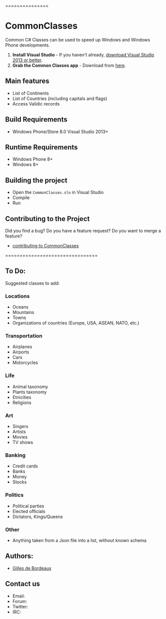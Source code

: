 ===============
# CommonClasses
Common C# Classes can be used to speed up Windows and Windows Phone developments.

1. __Install Visual Studio__ - If you haven't already, [download Visual Studio 2013 or better](http://www.visualstudio.com/en-us/visual-studio-homepage-vs.aspx).
2. __Grab the Common Classes app__ - Download from [here](https://github.com/GillesdeB/CommonClasses/archive/master.zip).

Main features
-------------
* List of Continents
* List of Countries (including capitals and flags)
* Access Validic records

Build Requirements
------------------
* Windows Phone/Store 8.0 Visual Studio 2013+

Runtime Requirements
--------------------
* Windows Phone 8+
* Windows 8+

Building the project
--------------------
* Open the `CommonClasses.sln` in Visual Studio
* Compile
* Run

Contributing to the Project
--------------------------------
Did you find a bug? Do you have a feature request? Do you want to merge a feature?
* [contributing to CommonClasses][5]

================================
## To Do:
Suggested classes to add:

### Locations
- Oceans
- Mountains
- Towns
- Organizations of countries (Europe, USA, ASEAN, NATO, etc.)

### Transportation
- Airplanes
- Airports
- Cars
- Motorcycles

### Life
- Animal taxonomy
- Plants taxonomy
- Etnicities
- Religions

### Art
- Singers
- Artists
- Movies
- TV shows

### Banking
- Credit cards
- Banks
- Money
- Stocks

### Politics
- Political parties
- Elected officials
- Dictators, Kings/Queens

### Other
- Anything taken from a Json file into a list, without known schema

## Authors:
- [Gilles de Bordeaux](mailto:gillesdebordeaux@hotmail.com)

Contact us
----------
* Email: [][1]
* Forum: [][2]
* Twitter: [][3]
* IRC: [][4]

[1]: https://github.com/GillesdeB/CommonClasses/
[2]: https://github.com/GillesdeB/CommonClasses/
[3]: https://github.com/GillesdeB/CommonClasses/
[4]: https://github.com/GillesdeB/CommonClasses/
[5]: https://github.com/GillesdeB/CommonClasses/CONTRIBUTE.md
